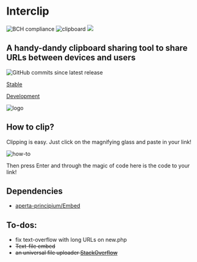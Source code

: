 # Interclip
![BCH compliance](https://bettercodehub.com/edge/badge/filiptronicek/Interclip?branch=master) ![clipboard](https://img.shields.io/badge/clipboard-copied-orange) ![](https://img.shields.io/github/repo-size/aperta-principium/Interclip)

## A handy-dandy clipboard sharing tool to share URLs between devices and users

![GitHub commits since latest release](https://img.shields.io/github/commits-since/aperta-principium/interclip/latest?style=for-the-badge)

[Stable](http://uni.hys.cz)

[Development](http://unidev.hys.cz/)


![logo](https://github.com/filiptronicek/Interclip/raw/master/img/interclip_logo.png)

## How to clip?

Clipping is easy. Just click on the magnifying glass and paste in your link!

![how-to](https://github.com/filiptronicek/Interclip/raw/master/img/interclip-home.gif)

Then press Enter and through the magic of code here is the code to your link!

## Dependencies
- [aperta-principium/Embed](https://github.com/aperta-principium/Embed)

## To-dos:
* fix text-overflow with long URLs on new.php
* ~~Text-file embed~~
* ~~an universal file uploader [StackOverflow](https://stackoverflow.com/questions/58153921/how-can-you-upload-to-catbox-using-javascript)~~
